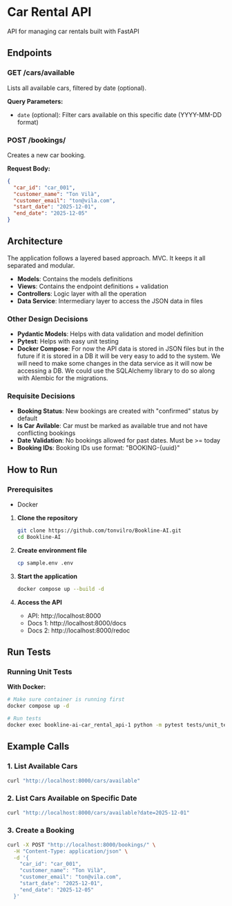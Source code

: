 # Car Rental API

API for managing car rentals built with FastAPI

## Endpoints

### GET /cars/available
Lists all available cars, filtered by date (optional).

**Query Parameters:**
- `date` (optional): Filter cars available on this specific date (YYYY-MM-DD format)

### POST /bookings/
Creates a new car booking.

**Request Body:**
```json
{
  "car_id": "car_001",
  "customer_name": "Ton Vilà",
  "customer_email": "ton@vila.com",
  "start_date": "2025-12-01",
  "end_date": "2025-12-05"
}
```

## Architecture

The application follows a layered based approach. MVC. It keeps it all separated and modular.

- **Models**: Contains the  models definitions
- **Views**: Contains the endpoint definitions + validation 
- **Controllers**: Logic layer with all the operation
- **Data Service**: Intermediary layer to access the JSON data in files

### Other Design Decisions
- **Pydantic Models**: Helps with data validation and model definition
- **Pytest**: Helps with easy unit testing
- **Docker Compose**: For now the API data is stored in JSON files but in the future if it is stored in a DB it will be very easy to add to the system. We will need to make some changes in the data service as it will now be accessing a DB. We could use the SQLAlchemy library to do so along with Alembic for the migrations.

### Requisite Decisions
- **Booking Status**: New bookings are created with "confirmed" status by default
- **Is Car Avilable**: Car must be marked as available true and not have conflicting bookings
- **Date Validation**: No bookings allowed for past dates. Must be >= today
- **Booking IDs**: Booking IDs use format: "BOOKING-{uuid}"

## How to Run

### Prerequisites
- Docker

1. **Clone the repository**
   ```bash
   git clone https://github.com/tonvilro/Bookline-AI.git
   cd Bookline-AI
   ```

2. **Create environment file**
   ```bash
   cp sample.env .env
   ```

3. **Start the application**
   ```bash
   docker compose up --build -d
   ```

3. **Access the API**
   - API: http://localhost:8000
   - Docs 1: http://localhost:8000/docs
   - Docs 2: http://localhost:8000/redoc


## Run Tests

### Running Unit Tests

**With Docker:**
```bash
# Make sure container is running first
docker compose up -d

# Run tests
docker exec bookline-ai-car_rental_api-1 python -m pytest tests/unit_tests.py -v
```

## Example Calls

### 1. List Available Cars
```bash
curl "http://localhost:8000/cars/available"
```

### 2. List Cars Available on Specific Date
```bash
curl "http://localhost:8000/cars/available?date=2025-12-01"
```

### 3. Create a Booking
```bash
curl -X POST "http://localhost:8000/bookings/" \
  -H "Content-Type: application/json" \
  -d '{
    "car_id": "car_001",
    "customer_name": "Ton Vilà", 
    "customer_email": "ton@vila.com",
    "start_date": "2025-12-01",
    "end_date": "2025-12-05"
  }'
```
